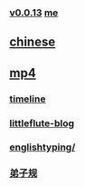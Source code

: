 ### [v0.0.13](https://github.com/shanuan/blog/edit/master/README.md) [me](https://shanuan.github.io/blog/)
## [chinese](chinese)
## [mp4](mp4)
### [timeline](timeline.html)
### [littleflute-blog](https://littleflute.github.io/blog/)
### [englishtyping/](https://shanuan.github.io/englishtyping/)
### [弟子规](https://shanuan.github.io/dizigui/)

